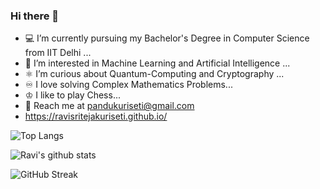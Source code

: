### Hi there 👋

<!--
**RaviSriTejaKuriseti/RaviSriTejaKuriseti** is a ✨ _special_ ✨ repository because its `README.md` (this file) appears on your GitHub profile.
-->


- 💻 I’m currently pursuing my Bachelor's Degree in Computer Science from IIT Delhi ...
- 🤖 I’m interested in Machine Learning and Artificial Intelligence ...
- ⚛️ I’m curious about Quantum-Computing and Cryptography ...
- ♾️ I love solving Complex Mathematics Problems...
- ♔ I like to play Chess...
- 📧 Reach me at [pandukuriseti@gmail.com](mailto:pandukuriseti@gmail.com)<br>
- https://ravisritejakuriseti.github.io/

![Top Langs](https://github-readme-stats.vercel.app/api/top-langs/?username=RaviSriTejaKuriseti&exclude_repo=COL215-Labs,COL226&layout=compact&card_width=440)

![Ravi's github stats](https://github-readme-stats.vercel.app/api?username=RaviSriTejaKuriseti&count_private=true&show_icons=true&theme=radical)

![GitHub Streak](https://github-readme-streak-stats.herokuapp.com/?user=RaviSriTejaKuriseti&theme=highcontrast)










